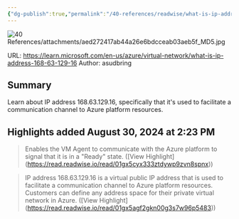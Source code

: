 ```yaml
---
{"dg-publish":true,"permalink":"/40-references/readwise/what-is-ip-address-168-63-129-16/","tags":["rw/articles"]}
---
```


![40 References/attachments/aed272417ab44a26e6bdcceab03aeb5f_MD5.jpg](/img/user/40%20References/attachments/aed272417ab44a26e6bdcceab03aeb5f_MD5.jpg)
  
URL: https://learn.microsoft.com/en-us/azure/virtual-network/what-is-ip-address-168-63-129-16
Author: asudbring

## Summary

Learn about IP address 168.63.129.16, specifically that it's used to facilitate a communication channel to Azure platform resources.

## Highlights added August 30, 2024 at 2:23 PM
>Enables the VM Agent to communicate with the Azure platform to signal that it is in a "Ready" state. ([View Highlight] (https://read.readwise.io/read/01gx5cyx333ztdywp9zvn8spnx))


>IP address 168.63.129.16 is a virtual public IP address that is used to facilitate a communication channel to Azure platform resources. Customers can define any address space for their private virtual network in Azure. ([View Highlight] (https://read.readwise.io/read/01gx5agf2gkn00g3s7w96p5483))


